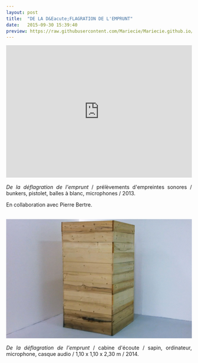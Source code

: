 ```yaml
---
layout: post
title:  "DE LA D&Eacute;FLAGRATION DE L'EMPRUNT"
date:   2015-09-30 15:39:40
preview: https://raw.githubusercontent.com/Mariecie/Mariecie.github.io/master/images/francois-dufeil-de-la-deflagration-de-l'emprunt-preview.jpg
---
```


<iframe src="https://www.youtube.com/embed/gzsUOIvnAcY" width="100%" height="360" frameborder="0" webkitallowfullscreen mozallowfullscreen allowfullscreen></iframe>

<p style="text-align:justify">
<span style="font-style: italic;">De la d&eacute;flagration de l'emprunt</span> / pr&eacute;l&egrave;vements d'empreintes sonores / bunkers, pistolet, balles &agrave; blanc, microphones / 2013.
</p>

<p style="text-align:justify">
En collaboration avec Pierre Bertre.
</p>
<br>

<img src="https://raw.githubusercontent.com/Mariecie/Mariecie.github.io/master/images/francois-dufeil-de-la-deflagration-de-l'emprunt.jpg" alt="De la d&eacute;flagration de l'emprunt sont des coups de pistolets tir&eacute;s dans des bunkers de la seconde guerre mondiale, une empreinte d'architecture brutaliste. Le son est restitu&eacute; dans une installation, une cabine d'&eacute;coute en forme de coffrage.Francois Dufeil">

<p style="text-align:justify">
<span style="font-style: italic;">De la d&eacute;flagration de l'emprunt</span> / cabine d'&eacute;coute / sapin, ordinateur, microphone, casque audio / 1,10 x 1,10 x 2,30 m / 2014.
</p>



